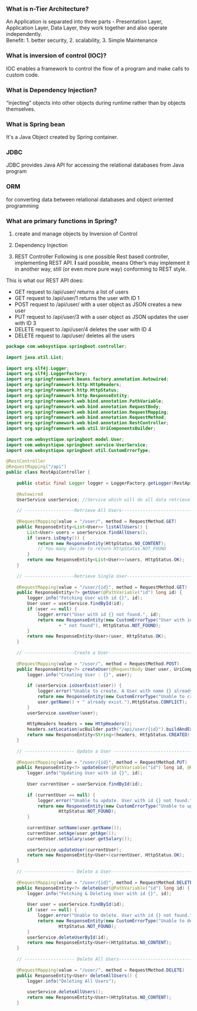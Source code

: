 ### What is n-Tier Architecture?
An Application is separated into three parts - Presentation Layer, Application Layer, Data Layer, they work together and also operate independently.  
Benefit: 1. better security, 2. scalability, 3. Simple Maintenance

### What is inversion of control (IOC)?
IOC enables a framework to control the flow of a program and make calls to custom code. 

### What is Dependency Injection?
“injecting” objects into other objects during runtime rather than by objects themselves.

### What is Spring bean
It's a Java Object created by Spring container.

### JDBC
JDBC provides Java API for accessing the relational databases from Java program

### ORM
for converting data between relational databases and object oriented programming

### What are primary functions in Spring?
1. create and manage objects by Inversion of Control
2. Dependency Injection

3. REST Controller
Following is one possible Rest based controller, implementing REST API. **I** said possible, means Other’s may implement it in another way, still (or even more pure way) conforming to REST style.

This is what our REST API does:

* GET request to /api/user/ returns a list of users
* GET request to /api/user/1 returns the user with ID 1
* POST request to /api/user/ with a user object as JSON creates a new user
* PUT request to /api/user/3 with a user object as JSON updates the user with ID 3
* DELETE request to /api/user/4 deletes the user with ID 4
* DELETE request to /api/user/ deletes all the users

```java
package com.websystique.springboot.controller;
 
import java.util.List;
 
import org.slf4j.Logger;
import org.slf4j.LoggerFactory;
import org.springframework.beans.factory.annotation.Autowired;
import org.springframework.http.HttpHeaders;
import org.springframework.http.HttpStatus;
import org.springframework.http.ResponseEntity;
import org.springframework.web.bind.annotation.PathVariable;
import org.springframework.web.bind.annotation.RequestBody;
import org.springframework.web.bind.annotation.RequestMapping;
import org.springframework.web.bind.annotation.RequestMethod;
import org.springframework.web.bind.annotation.RestController;
import org.springframework.web.util.UriComponentsBuilder;
 
import com.websystique.springboot.model.User;
import com.websystique.springboot.service.UserService;
import com.websystique.springboot.util.CustomErrorType;
 
@RestController
@RequestMapping("/api")
public class RestApiController {
 
    public static final Logger logger = LoggerFactory.getLogger(RestApiController.class);
 
    @Autowired
    UserService userService; //Service which will do all data retrieval/manipulation work
 
    // -------------------Retrieve All Users---------------------------------------------
 
    @RequestMapping(value = "/user/", method = RequestMethod.GET)
    public ResponseEntity<List<User>> listAllUsers() {
        List<User> users = userService.findAllUsers();
        if (users.isEmpty()) {
            return new ResponseEntity(HttpStatus.NO_CONTENT);
            // You many decide to return HttpStatus.NOT_FOUND
        }
        return new ResponseEntity<List<User>>(users, HttpStatus.OK);
    }
 
    // -------------------Retrieve Single User------------------------------------------
 
    @RequestMapping(value = "/user/{id}", method = RequestMethod.GET)
    public ResponseEntity<?> getUser(@PathVariable("id") long id) {
        logger.info("Fetching User with id {}", id);
        User user = userService.findById(id);
        if (user == null) {
            logger.error("User with id {} not found.", id);
            return new ResponseEntity(new CustomErrorType("User with id " + id 
                    + " not found"), HttpStatus.NOT_FOUND);
        }
        return new ResponseEntity<User>(user, HttpStatus.OK);
    }
 
    // -------------------Create a User-------------------------------------------
 
    @RequestMapping(value = "/user/", method = RequestMethod.POST)
    public ResponseEntity<?> createUser(@RequestBody User user, UriComponentsBuilder ucBuilder) {
        logger.info("Creating User : {}", user);
 
        if (userService.isUserExist(user)) {
            logger.error("Unable to create. A User with name {} already exist", user.getName());
            return new ResponseEntity(new CustomErrorType("Unable to create. A User with name " + 
            user.getName() + " already exist."),HttpStatus.CONFLICT);
        }
        userService.saveUser(user);
 
        HttpHeaders headers = new HttpHeaders();
        headers.setLocation(ucBuilder.path("/api/user/{id}").buildAndExpand(user.getId()).toUri());
        return new ResponseEntity<String>(headers, HttpStatus.CREATED);
    }
 
    // ------------------- Update a User ------------------------------------------------
 
    @RequestMapping(value = "/user/{id}", method = RequestMethod.PUT)
    public ResponseEntity<?> updateUser(@PathVariable("id") long id, @RequestBody User user) {
        logger.info("Updating User with id {}", id);
 
        User currentUser = userService.findById(id);
 
        if (currentUser == null) {
            logger.error("Unable to update. User with id {} not found.", id);
            return new ResponseEntity(new CustomErrorType("Unable to upate. User with id " + id + " not found."),
                    HttpStatus.NOT_FOUND);
        }
 
        currentUser.setName(user.getName());
        currentUser.setAge(user.getAge());
        currentUser.setSalary(user.getSalary());
 
        userService.updateUser(currentUser);
        return new ResponseEntity<User>(currentUser, HttpStatus.OK);
    }
 
    // ------------------- Delete a User-----------------------------------------
 
    @RequestMapping(value = "/user/{id}", method = RequestMethod.DELETE)
    public ResponseEntity<?> deleteUser(@PathVariable("id") long id) {
        logger.info("Fetching & Deleting User with id {}", id);
 
        User user = userService.findById(id);
        if (user == null) {
            logger.error("Unable to delete. User with id {} not found.", id);
            return new ResponseEntity(new CustomErrorType("Unable to delete. User with id " + id + " not found."),
                    HttpStatus.NOT_FOUND);
        }
        userService.deleteUserById(id);
        return new ResponseEntity<User>(HttpStatus.NO_CONTENT);
    }
 
    // ------------------- Delete All Users-----------------------------
 
    @RequestMapping(value = "/user/", method = RequestMethod.DELETE)
    public ResponseEntity<User> deleteAllUsers() {
        logger.info("Deleting All Users");
 
        userService.deleteAllUsers();
        return new ResponseEntity<User>(HttpStatus.NO_CONTENT);
    }
```